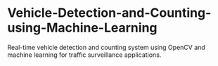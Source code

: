 # Vehicle-Detection-and-Counting-using-Machine-Learning
Real-time vehicle detection and counting system using OpenCV and machine learning for traffic surveillance applications.
